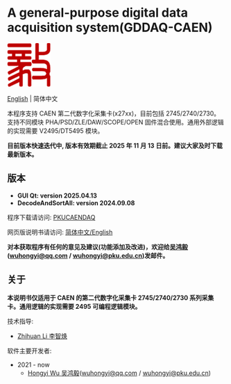 <!-- README.md --- 
;; 
;; Description: 
;; Author: Hongyi Wu(吴鸿毅)
;; Email: wuhongyi@qq.com 
;; Created: 五 12月 17 20:14:52 2021 (+0800)
;; Last-Updated: 日 4月 13 19:08:08 2025 (+0800)
;;           By: Hongyi Wu(吴鸿毅)
;;     Update #: 31
;; URL: http://wuhongyi.cn -->

# A general-purpose digital data acquisition system(GDDAQ-CAEN)

![Yi logo](Yilogo100.png)

[English](https://github.com/wuhongyi/PKUCAENDAQ/blob/main/README.md) | 简体中文

本程序支持 CAEN 第二代数字化采集卡(x27xx)，目前包括 2745/2740/2730。支持不同模块 PHA/PSD/ZLE/DAW/SCOPE/OPEN 固件混合使用。通用外部逻辑的实现需要 V2495/DT5495 模块。 

**目前版本快速迭代中, 版本有效期截止 2025 年 11 月 13 日前。建议大家及时下载最新版本。**

## 版本

- **GUI Qt: version 2025.04.13**
- **DecodeAndSortAll: version 2024.09.08**


程序下载请访问:  [PKUCAENDAQ](https://github.com/wuhongyi/PKUCAENDAQ)

网页版说明书请访问:  [简体中文/English](http://wuhongyi.cn/PKUCAENDAQ/)


**对本获取程序有任何的意见及建议(功能添加及改进)，欢迎给[吴鸿毅](https://github.com/wuhongyi)(wuhongyi@qq.com / wuhongyi@pku.edu.cn)发邮件。**

## 关于

**本说明书仅适用于 CAEN 的第二代数字化采集卡 2745/2740/2730 系列采集卡。通用逻辑的实现需要 2495 可编程逻辑模块。**


技术指导:
- [Zhihuan Li 李智焕](https://github.com/zhihuanli)


软件主要开发者:
- 2021 - now
	- [Hongyi Wu 吴鸿毅](https://github.com/wuhongyi)(wuhongyi@qq.com / wuhongyi@pku.edu.cn) 




<!--
echo "# PKUCAENDAQ" >> README.md
git init
git add README.md
git commit -m "first commit"
git branch -M main
git remote add origin git@github.com:wuhongyi/PKUCAENDAQ.git
git push -u origin main
 -->
 
<!-- README.md ends here -->
